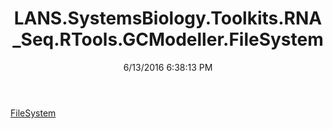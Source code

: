 ﻿---
title: LANS.SystemsBiology.Toolkits.RNA_Seq.RTools.GCModeller.FileSystem
date: 6/13/2016 6:38:13 PM
---

[FileSystem](T-LANS.SystemsBiology.Toolkits.RNA_Seq.RTools.GCModeller.FileSystem.FileSystem.html)
